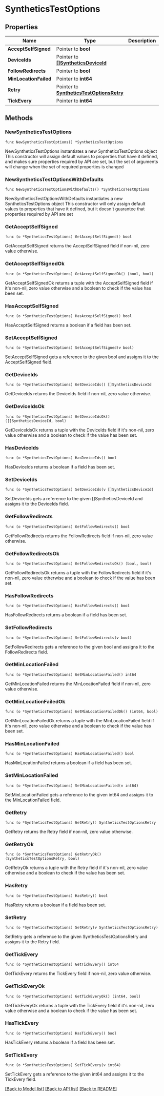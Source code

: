 # SyntheticsTestOptions

## Properties

Name | Type | Description | Notes
------------ | ------------- | ------------- | -------------
**AcceptSelfSigned** | Pointer to **bool** |  | [optional] 
**DeviceIds** | Pointer to [**[]SyntheticsDeviceId**](SyntheticsDeviceID.md) |  | [optional] 
**FollowRedirects** | Pointer to **bool** |  | [optional] 
**MinLocationFailed** | Pointer to **int64** |  | [optional] 
**Retry** | Pointer to [**SyntheticsTestOptionsRetry**](SyntheticsTestOptions_retry.md) |  | [optional] 
**TickEvery** | Pointer to **int64** |  | [optional] 

## Methods

### NewSyntheticsTestOptions

`func NewSyntheticsTestOptions() *SyntheticsTestOptions`

NewSyntheticsTestOptions instantiates a new SyntheticsTestOptions object
This constructor will assign default values to properties that have it defined,
and makes sure properties required by API are set, but the set of arguments
will change when the set of required properties is changed

### NewSyntheticsTestOptionsWithDefaults

`func NewSyntheticsTestOptionsWithDefaults() *SyntheticsTestOptions`

NewSyntheticsTestOptionsWithDefaults instantiates a new SyntheticsTestOptions object
This constructor will only assign default values to properties that have it defined,
but it doesn't guarantee that properties required by API are set

### GetAcceptSelfSigned

`func (o *SyntheticsTestOptions) GetAcceptSelfSigned() bool`

GetAcceptSelfSigned returns the AcceptSelfSigned field if non-nil, zero value otherwise.

### GetAcceptSelfSignedOk

`func (o *SyntheticsTestOptions) GetAcceptSelfSignedOk() (bool, bool)`

GetAcceptSelfSignedOk returns a tuple with the AcceptSelfSigned field if it's non-nil, zero value otherwise
and a boolean to check if the value has been set.

### HasAcceptSelfSigned

`func (o *SyntheticsTestOptions) HasAcceptSelfSigned() bool`

HasAcceptSelfSigned returns a boolean if a field has been set.

### SetAcceptSelfSigned

`func (o *SyntheticsTestOptions) SetAcceptSelfSigned(v bool)`

SetAcceptSelfSigned gets a reference to the given bool and assigns it to the AcceptSelfSigned field.

### GetDeviceIds

`func (o *SyntheticsTestOptions) GetDeviceIds() []SyntheticsDeviceId`

GetDeviceIds returns the DeviceIds field if non-nil, zero value otherwise.

### GetDeviceIdsOk

`func (o *SyntheticsTestOptions) GetDeviceIdsOk() ([]SyntheticsDeviceId, bool)`

GetDeviceIdsOk returns a tuple with the DeviceIds field if it's non-nil, zero value otherwise
and a boolean to check if the value has been set.

### HasDeviceIds

`func (o *SyntheticsTestOptions) HasDeviceIds() bool`

HasDeviceIds returns a boolean if a field has been set.

### SetDeviceIds

`func (o *SyntheticsTestOptions) SetDeviceIds(v []SyntheticsDeviceId)`

SetDeviceIds gets a reference to the given []SyntheticsDeviceId and assigns it to the DeviceIds field.

### GetFollowRedirects

`func (o *SyntheticsTestOptions) GetFollowRedirects() bool`

GetFollowRedirects returns the FollowRedirects field if non-nil, zero value otherwise.

### GetFollowRedirectsOk

`func (o *SyntheticsTestOptions) GetFollowRedirectsOk() (bool, bool)`

GetFollowRedirectsOk returns a tuple with the FollowRedirects field if it's non-nil, zero value otherwise
and a boolean to check if the value has been set.

### HasFollowRedirects

`func (o *SyntheticsTestOptions) HasFollowRedirects() bool`

HasFollowRedirects returns a boolean if a field has been set.

### SetFollowRedirects

`func (o *SyntheticsTestOptions) SetFollowRedirects(v bool)`

SetFollowRedirects gets a reference to the given bool and assigns it to the FollowRedirects field.

### GetMinLocationFailed

`func (o *SyntheticsTestOptions) GetMinLocationFailed() int64`

GetMinLocationFailed returns the MinLocationFailed field if non-nil, zero value otherwise.

### GetMinLocationFailedOk

`func (o *SyntheticsTestOptions) GetMinLocationFailedOk() (int64, bool)`

GetMinLocationFailedOk returns a tuple with the MinLocationFailed field if it's non-nil, zero value otherwise
and a boolean to check if the value has been set.

### HasMinLocationFailed

`func (o *SyntheticsTestOptions) HasMinLocationFailed() bool`

HasMinLocationFailed returns a boolean if a field has been set.

### SetMinLocationFailed

`func (o *SyntheticsTestOptions) SetMinLocationFailed(v int64)`

SetMinLocationFailed gets a reference to the given int64 and assigns it to the MinLocationFailed field.

### GetRetry

`func (o *SyntheticsTestOptions) GetRetry() SyntheticsTestOptionsRetry`

GetRetry returns the Retry field if non-nil, zero value otherwise.

### GetRetryOk

`func (o *SyntheticsTestOptions) GetRetryOk() (SyntheticsTestOptionsRetry, bool)`

GetRetryOk returns a tuple with the Retry field if it's non-nil, zero value otherwise
and a boolean to check if the value has been set.

### HasRetry

`func (o *SyntheticsTestOptions) HasRetry() bool`

HasRetry returns a boolean if a field has been set.

### SetRetry

`func (o *SyntheticsTestOptions) SetRetry(v SyntheticsTestOptionsRetry)`

SetRetry gets a reference to the given SyntheticsTestOptionsRetry and assigns it to the Retry field.

### GetTickEvery

`func (o *SyntheticsTestOptions) GetTickEvery() int64`

GetTickEvery returns the TickEvery field if non-nil, zero value otherwise.

### GetTickEveryOk

`func (o *SyntheticsTestOptions) GetTickEveryOk() (int64, bool)`

GetTickEveryOk returns a tuple with the TickEvery field if it's non-nil, zero value otherwise
and a boolean to check if the value has been set.

### HasTickEvery

`func (o *SyntheticsTestOptions) HasTickEvery() bool`

HasTickEvery returns a boolean if a field has been set.

### SetTickEvery

`func (o *SyntheticsTestOptions) SetTickEvery(v int64)`

SetTickEvery gets a reference to the given int64 and assigns it to the TickEvery field.


[[Back to Model list]](../README.md#documentation-for-models) [[Back to API list]](../README.md#documentation-for-api-endpoints) [[Back to README]](../README.md)


